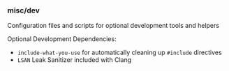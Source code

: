 ### misc/dev

Configuration files and scripts for optional development tools and helpers

Optional Development Dependencies:

- `include-what-you-use` for automatically cleaning up `#include` directives
- `LSAN` Leak Sanitizer included with Clang

